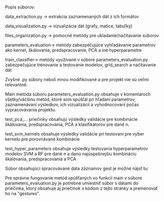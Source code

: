 Popis súborov:

data_extraction.py -> extrakcia zaznamenaných dát z ich formátov

data_visualization.py -> vizualizácia dát (grafy, matice, tabuľky)

files_organization.py -> pomocné metódy pre ukladanie/načítavanie súborov

parameters_evaluation-> metódy zabezpečujúce vyhľadávanie parametrov ako kernel, škálovanie, predspracovanie, PCA a iné hyperparametre

train_classifier-> metódy využívané v súbore parameters_evaluation.py zabezpečujúce trénovanie a testovanie modelov, grid_search a načítavanie dát

Zvyšné .py súbory neboli mnou modifikované a pre projekt nie sú veľmi relevantné. 

Main metóda súboru parameters_evaluation.py obsahuje v komentároch všetky/väčšinu metód, ktoré som spúšťal pri hľadaní parametrov, zaznamenávaní výsledkov, ich vizualizácii a vyhodnocovaní počas vypracovávania projektu.


test_pca_... priečinky obsahujú výsledky validácie pre kombinácie škálovania, predspracovania, PCA a klasifikátorov pre dané n.

test_svm_kernels obsahuje výsledky validácie pri testovaní pre výber kernelu pre porovnávané kombinácie

test_hyper_parameters obsahuje výsledky testovania hyperparametrov modelov SVM a RF pre dané n a danú najúspešnejšiu kombináciu škálovania, predspracovania a PCA


Súbor obsahujúci spracovávané dáta záznamov gest je možné nájsť tu: 

Pre správne fungovanie metód spúšťaných vo funkcii main v súbore parameters_evaluation.py je potrebné umiestniť súbor s dátami do priečinka, ktorý obsahuje aj priečinok s kódom z tejto stránky a premenovať ho na "gestures".